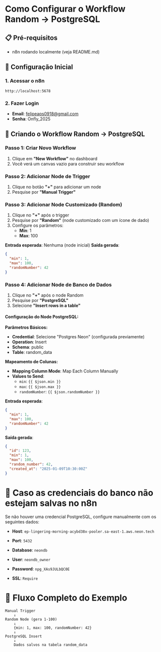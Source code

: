 # Como Configurar o Workflow Random → PostgreSQL

## 📋 Pré-requisitos

- n8n rodando localmente (veja README.md)

## 🔧 Configuração Inicial

### 1. Acessar o n8n
```
http://localhost:5678
```

### 2. Fazer Login
- **Email**: felipeaps0918@gmail.com
- **Senha**: Onfly_2025

## 🚀 Criando o Workflow Random → PostgreSQL

### Passo 1: Criar Novo Workflow

1. Clique em **"New Workflow"** no dashboard
2. Você verá um canvas vazio para construir seu workflow

### Passo 2: Adicionar Node de Trigger

1. Clique no botão **"+"** para adicionar um node
2. Pesquise por **"Manual Trigger"**

### Passo 3: Adicionar Node Customizado (Random)

1. Clique no **"+"** após o trigger
2. Pesquise por **"Random"** (node customizado com um ícone de dado)
3. Configure os parâmetros:
   - **Min**: 1
   - **Max**: 100
     
**Entrada esperada**: Nenhuma (node inicial)
**Saída gerada**:
```json
{
  "min": 1,
  "max": 100,
  "randomNumber": 42
}
```

### Passo 4: Adicionar Node de Banco de Dados

1. Clique no **"+"** após o node Random
2. Pesquise por **"PostgreSQL"**
3. Selecione **"Insert rows in a table"**

#### Configuração do Node PostgreSQL:

**Parâmetros Básicos:**
- **Credential**: Selecione "Postgres Neon" (configurada previamente)
- **Operation**: Insert
- **Schema**: public
- **Table**: random_data

**Mapeamento de Colunas:**
- **Mapping Column Mode**: Map Each Column Manually
- **Values to Send**:
  - `min`: `{{ $json.min }}`
  - `max`: `{{ $json.max }}`
  - `randomNumber`: `{{ $json.randomNumber }}`

**Entrada esperada**:
```json
{
  "min": 1,
  "max": 100,
  "randomNumber": 42
}
```

**Saída gerada**:
```json
{
  "id": 123,
  "min": 1,
  "max": 100,
  "random_number": 42,
  "created_at": "2025-01-09T10:30:00Z"
}
```

# 🔑 Caso as credenciais do banco não estejam salvas no n8n

Se não houver uma credencial PostgreSQL, configure manualmente com os seguintes dados:

- **Host**: `ep-lingering-morning-acybd38x-pooler.sa-east-1.aws.neon.tech`

- **Port**: `5432`

- **Database**: `neondb`

- **User**: `neondb_owner`

- **Password**: `npg_XAs9JULbQC0E`

- **SSL**: `Require`

# 🔄 Fluxo Completo do Exemplo

```
Manual Trigger
    ↓
Random Node (gera 1-100)
    ↓ 
    {min: 1, max: 100, randomNumber: 42}
    ↓
PostgreSQL Insert
    ↓
    Dados salvos na tabela random_data
```
   
